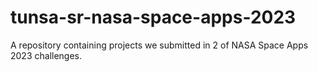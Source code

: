 # tunsa-sr-nasa-space-apps-2023
A repository containing projects we submitted in 2 of NASA Space Apps 2023 challenges.
